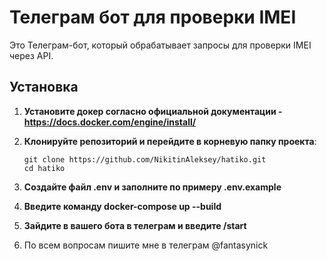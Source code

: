 # Телеграм бот для проверки IMEI

Это Телеграм-бот, который обрабатывает запросы для проверки IMEI через API. 

## Установка

1. **Установите докер согласно официальной документации - https://docs.docker.com/engine/install/**
2. **Клонируйте репозиторий и перейдите в корневую папку проекта**:

   ```
   git clone https://github.com/NikitinAleksey/hatiko.git
   cd hatiko
   ```

3. **Создайте файл .env и заполните по примеру .env.example**

4. **Введите команду docker-compose up --build**

5. **Зайдите в вашего бота в телеграм и введите /start**

6. По всем вопросам пишите мне в телеграм @fantasynick
